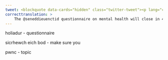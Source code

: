 ```yaml
---
tweet: <blockquote data-cards="hidden" class="twitter-tweet"><p lang="cy" dir="ltr">Bydd holiadur <a href="https://twitter.com/SeneddIeuenctid?ref_src=twsrc%5Etfw">@Seneddieuenctid</a> ar iechyd meddwl yn cau mewn 4 diwrnod. Sicrhewch eich bod yn cymryd y cyfle i gael <a href="https://twitter.com/hashtag/ddweudeichdweud?src=hash&amp;ref_src=twsrc%5Etfw">#ddweudeichdweud</a> <br><br>Yn y lansiad holiadur <a href="https://twitter.com/GowerCollegeSwa?ref_src=twsrc%5Etfw">@GowerCollegeSwa</a> wnaeth pobl ifanc siarad am pa mor bwysig yw edrych mewn i&#39;r pwnc hwn. <a href="https://t.co/uQY7TOLp3E">https://t.co/uQY7TOLp3E</a> <a href="https://t.co/QJvp3kqrLa">pic.twitter.com/QJvp3kqrLa</a></p>&mdash; Senedd Ieuenctid Cymru (@SeneddIeuenctid) <a href="https://twitter.com/SeneddIeuenctid/status/1290603663023644672?ref_src=twsrc%5Etfw">August 4, 2020</a></blockquote> <script async src="https://platform.twitter.com/widgets.js" charset="utf-8"></script>
correcttranslation: >
    The @seneddieuenctid questionnaire on mental health will close in 4 days. Make sure you take the opportunity to #haveyoursay. At the questionnaire launch @GowerCollegeSwa young people spoke about how important it is to look into this topic.
---
```


holiadur - questionnaire

sicrhewch eich bod - make sure you  

pwnc - topic


